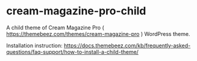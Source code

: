 # cream-magazine-pro-child
A child theme of Cream Magazine Pro ( https://themebeez.com/themes/cream-magazine-pro ) WordPress theme. 

Installation instruction: https://docs.themebeez.com/kb/frequently-asked-questions/faq-support/how-to-install-a-child-theme/
